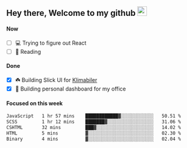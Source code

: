 ## Hey there, Welcome to my github <img src="https://media.giphy.com/media/hvRJCLFzcasrR4ia7z/giphy.gif" width="25px">

#### Now
- [ ] 💻 Trying to figure out React
- [ ] 📕 Reading

#### Done
- [x] ☘️ Building Slick UI for [Klimabiler](https://klimabiler.dk)
- [x] 🚀 Building personal dashboard for my office
 
 #### Focused on this week
<!--START_SECTION:waka-->

```txt
JavaScript   1 hr 57 mins    ████████████▓░░░░░░░░░░░░   50.51 %
SCSS         1 hr 12 mins    ███████▓░░░░░░░░░░░░░░░░░   31.06 %
CSHTML       32 mins         ███▓░░░░░░░░░░░░░░░░░░░░░   14.02 %
HTML         5 mins          ▓░░░░░░░░░░░░░░░░░░░░░░░░   02.30 %
Binary       4 mins          ▓░░░░░░░░░░░░░░░░░░░░░░░░   02.04 %
```

<!--END_SECTION:waka-->

